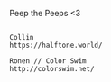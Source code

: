 Peep the Peeps <3

~~~~~~~~~

Collin
https://halftone.world/

Ronen // Color Swim
http://colorswim.net/

~~~~~~~~~


